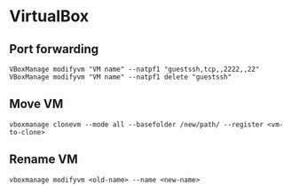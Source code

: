 # VirtualBox

## Port forwarding
```
VBoxManage modifyvm "VM name" --natpf1 "guestssh,tcp,,2222,,22"
VBoxManage modifyvm "VM name" --natpf1 delete "guestssh"
```

## Move VM
```
vboxmanage clonevm --mode all --basefolder /new/path/ --register <vm-to-clone>
```

## Rename VM
```
vboxmanage modifyvm <old-name> --name <new-name>
```
